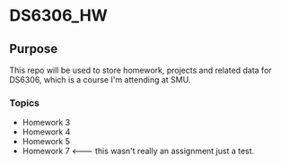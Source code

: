 # DS6306_HW

## Purpose
This repo will be used to store homework, projects and related data for DS6306, which is a course I'm attending at SMU.

### Topics
 * Homework 3
 * Homework 4
 * Homework 5
 * Homework 7 <--- this wasn't really an assignment just a test.

